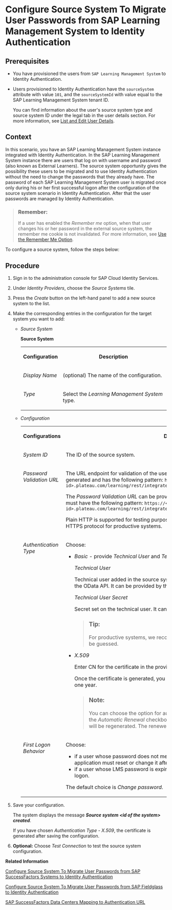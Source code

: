 <!-- loio0d85eb7175ee43d8af51d2edc29ca415 -->

# Configure Source System To Migrate User Passwords from SAP Learning Management System to Identity Authentication



<a name="loio0d85eb7175ee43d8af51d2edc29ca415__prereq_ibr_d4t_lgb"/>

## Prerequisites

-   You have provisioned the users from `SAP Learning Management System` to Identity Authentication.
-   Users provisioned to Identity Authentication have the `sourceSystem` attribute with value `101`, and the `sourceSystemId` with value equal to the SAP Learning Management System tenant ID.

    You can find information about the user's source system type and source system ID under the legal tab in the user details section. For more information, see [List and Edit User Details](list-and-edit-user-details-045cb01.md).




## Context

In this scenario, you have an SAP Learning Management System instance integrated with Identity Authentication. In the SAP Learning Management System instance there are users that log on with username and password \(also known as External Learners\). The source system opportunity gives the possibility these users to be migrated and to use Identity Authentication without the need to change the passwords that they already have. The password of each SAP Learning Management System user is migrated once only during his or her first successful logon after the configuration of the source system scenario in Identity Authentication. After that the user passwords are managed by Identity Authentication.

> ### Remember:  
> If a user has enabled the *Remember me* option, when that user changes his or her password in the external source system, the remember me cookie is not invalidated. For more information, see [Use the Remember Me Option](../User-Guide/use-the-remember-me-option-bc7c6c6.md).

To configure a source system, follow the steps below:



## Procedure

1.  Sign in to the administration console for SAP Cloud Identity Services.

2.  Under *Identity Providers*, choose the *Source Systems* tile.

3.  Press the *Create* button on the left-hand panel to add a new source system to the list.

4.  Make the corresponding entries in the configuration for the target system you want to add:

    -   *Source System*

        **Source System**


        <table>
        <tr>
        <th valign="top">

        Configuration


        
        </th>
        <th valign="top">

        Description


        
        </th>
        </tr>
        <tr>
        <td valign="top">

        *Display Name*


        
        </td>
        <td valign="top">

        \(optional\) The name of the configuration.


        
        </td>
        </tr>
        <tr>
        <td valign="top">

        *Type*


        
        </td>
        <td valign="top">

        Select the *Learning Management System* type.


        
        </td>
        </tr>
        </table>
        

    -   *Configuration*


        <table>
        <tr>
        <th valign="top">

        Configurations


        
        </th>
        <th valign="top">

        Description


        
        </th>
        </tr>
        <tr>
        <td valign="top">

        *System ID*


        
        </td>
        <td valign="top">

        The ID of the source system.


        
        </td>
        </tr>
        <tr>
        <td valign="top">

        *Password Validation URL*


        
        </td>
        <td valign="top">

        The URL endpoint for validation of the users name and password. It is automatically generated and has the following pattern: `https://<lms-system-id>.plateau.com/learning/rest/integrated/admin/Learner.svc/ias/v1/~validateCredentials`

        The *Password Validation URL* can be provided also by the source system administrator. It must have the following pattern: `https://<lms-system-id>.plateau.com/learning/rest/integrated/admin/Learner.svc/ias/v1/~validateCredentials`

        Plain HTTP is supported for testing purposes only. Make sure that you use the encrypted HTTPS protocol for productive systems.


        
        </td>
        </tr>
        <tr>
        <td valign="top">

        *Authentication Type*


        
        </td>
        <td valign="top">

        Choose:

        -   *Basic* - provide *Technical User* and *Technical User Secret*:

            *Technical User*

            Technical user added in the source system that has administrator permissions to access the OData API. It can be provided by the external source system administrator.

            *Technical User Secret*

            Secret set on the technical user. It can be provided by the source system administrator.

            > ### Tip:  
            > For productive systems, we recommend that you use passwords that are difficult to be guessed.

        -   *X.509*

            Enter CN for the certificate in the provided field.

            Once the certificate is generated, you can view its details. The validity of the certificate is one year.

            > ### Note:  
            > You can choose the option for automatic regeneration of the certificate by selecting the *Automatic Renewal* checkbox. Two weeks before the expiry of the certificate, it will be regenerated. The renewed certificate will have the same DN.



        
        </td>
        </tr>
        <tr>
        <td valign="top">

        *First Logon Behavior*


        
        </td>
        <td valign="top">

        Choose:

        -   if a user whose password does not meet the password policy requirements of the application must reset or change it after the first successful logon.
        -   if a user whose LMS password is expired must reset or change it after the first successful logon.

        The default choice is *Change password*.


        
        </td>
        </tr>
        </table>
        

5.  Save your configuration.

    The system displays the message ***Source system <id of the system\> created***.

    If you have chosen *Authentication Type - X.509*, the certificate is generated after saving the configuration.

6.  **Optional:** Choose *Test Connection* to test the source system configuration.


**Related Information**  


[Configure Source System To Migrate User Passwords from SAP SuccessFactors Systems to Identity Authentication](configure-source-system-to-migrate-user-passwords-from-sap-successfactors-systems-to-iden-671d2e6.md)

[Configure Source System To Migrate User Passwords from SAP Fieldglass to Identity Authentication](configure-source-system-to-migrate-user-passwords-from-sap-fieldglass-to-identity-authent-b0c7ec8.md)

[SAP SuccessFactors Data Centers Mapping to Authentication URL](sap-successfactors-data-centers-mapping-to-authentication-url-f38bb6b.md)

